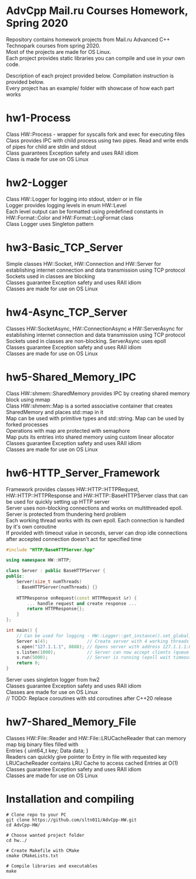 # AdvCpp Mail.ru Courses Homework, Spring 2020  
  
Repository contains homework projects from Mail.ru Advanced C++ Technopark courses from spring 2020.  
Most of the projects are made for OS Linux.  
Each project provides static libraries you can compile and use in your own code.
  
Description of each project provided below. Compilation instruction is provided below.  
Every project has an example/ folder with showcase of how each part works 
  
# hw1-Process
Class HW::Process - wrapper for syscalls fork and exec for executing files  
Class provides IPC with child process using two pipes. Read and write ends of pipes for child are stdin and stdout  
Class guarantees Exception safety and uses RAII idiom  
Class is made for use on OS Linux  
  
# hw2-Logger
Class HW::Logger for logging into stdout, stderr or in file  
Logger provides logging levels in enum HW::Level  
Each level output can be formatted using predefined constants in HW::Format::Color and HW::Format::LogFormat class  
Class Logger uses Singleton pattern  
  
# hw3-Basic_TCP_Server
Simple classes HW::Socket, HW::Connection and HW::Server for establishing internet connection and data transmission using TCP protocol  
Sockets used in classes are blocking  
Classes guarantee Exception safety and uses RAII idiom  
Classes are made for use on OS Linux  
  
# hw4-Async_TCP_Server
Classes HW::SocketAsync, HW::ConnectionAsync и HW::ServerAsync for establishing internet connection and data transmission using TCP protocol  
Sockets used in classes are non-blocking. ServerAsync uses epoll  
Classes guarantee Exception safety and uses RAII idiom  
Classes are made for use on OS Linux  
  
# hw5-Shared_Memory_IPC
Class HW::shmem::SharedMemory provides IPC by creating shared memory block using mmap  
Class HW::shmem::Map is a sorted associative container that creates SharedMemory and places std::map in it  
Map can be used with primitive types and std::string. Map can be used by forked processes  
Operations with map are protected with semaphore  
Map puts its entries into shared memory using custom linear allocator  
Classes guarantee Exception safety and uses RAII idiom  
Classes are made for use on OS Linux  
  
# hw6-HTTP_Server_Framework
Framework provides classes HW::HTTP::HTTPRequest, HW::HTTP::HTTPResponse and HW::HTTP::BaseHTTPServer class that can be used for quickly setting up HTTP server  
Server uses non-blocking connections and works on multithreaded epoll. Server is protected from thundering herd problem  
Each working thread works with its own epoll. Each connection is handled by it's own coroutine  
If provided with timeout value in seconds, server can drop idle connections after accepted connection doesn't act for specified time  
  
```c++
#include "HTTP/BaseHTTPServer.hpp"

using namespace HW::HTTP;

class Server : public BaseHTTPServer {
public:
    Server(size_t numThreads) 
    : BaseHTTPServer{numThreads} {}
    
    HTTPResponse onRequest(const HTTPRequest &r) {
        ... handle request and create response ...
        return HTTPResponse{};
    }
};

int main() {
    // Can be used for logging - HW::Logger::get_instance().set_global_logger(HW::create_stderr_logger(HW::Level::ALL));
    Server s(4);               // Create server with 4 working threads
    s.open("127.1.1.1", 8888); // Opens server with address 127.1.1.1:8888
    s.listen(1000);            // Server can now accept clients (queue size is set to 1000)
    s.run(5000);               // Server is running (epoll wait timeout is set to 5 seconds)
    return 0;
}
```
Server uses singleton logger from hw2  
Classes guarantee Exception safety and uses RAII idiom  
Classes are made for use on OS Linux  
// TODO: Replace coroutines with std coroutines after C++20 release  
  
# hw7-Shared_Memory_File
Classes HW::File::Reader and HW::File::LRUCacheReader that can memory map big binary files filled with  
Entries { uint64_t key; Data data; }  
Readers can quickly give pointer to Entry in file with requested key  
LRUCacheReader contains LRU Cache to access cached Entries at O(1)  
Classes guarantee Exception safety and uses RAII idiom  
Classes are made for use on OS Linux  
  
# Installation and compiling
```
# Clone repo to your PC
git clone https://github.com/sltn011/AdvCpp-HW.git  
cd AdvCpp-HW/

# Choose wanted project folder
cd hw../

# Create Makefile with CMake
cmake CMakeLists.txt

# Compile libraries and executables
make
```
